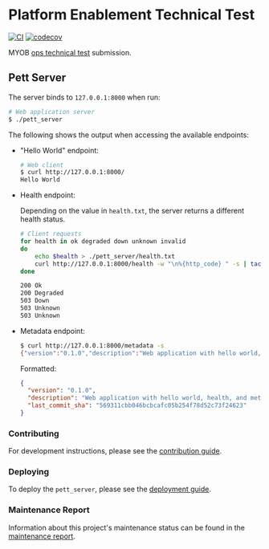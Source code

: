 # Platform Enablement Technical Test

[![CI](https://github.com/azriel91/myob_interview/workflows/CI/badge.svg)](https://github.com/azriel91/myob_interview/actions?query=workflow%3ACI) [![codecov](https://codecov.io/gh/azriel91/myob_interview/branch/master/graph/badge.svg)](https://codecov.io/gh/azriel91/myob_interview)

MYOB [ops technical test] submission.

## Pett Server

The server binds to `127.0.0.1:8000` when run:

```bash
# Web application server
$ ./pett_server
```

The following shows the output when accessing the available endpoints:

* "Hello World" endpoint:

    ```bash
    # Web client
    $ curl http://127.0.0.1:8000/
    Hello World
    ```

* Health endpoint:

    Depending on the value in `health.txt`, the server returns a different health status.

    ```bash
    # Client requests
    for health in ok degraded down unknown invalid
    do
        echo $health > ./pett_server/health.txt
        curl http://127.0.0.1:8000/health -w "\n%{http_code} " -s | tac
    done

    200 Ok
    200 Degraded
    503 Down
    503 Unknown
    503 Unknown
    ```

* Metadata endpoint:

    ```bash
    $ curl http://127.0.0.1:8000/metadata -s
    {"version":"0.1.0","description":"Web application with hello world, health, and metadata endpoints","last_commit_sha":"569311cbb046bcbcafc05b254f78d52c73f24623"}
    ```

    Formatted:

    ```json
    {
      "version": "0.1.0",
      "description": "Web application with hello world, health, and metadata endpoints",
      "last_commit_sha": "569311cbb046bcbcafc05b254f78d52c73f24623"
    }
    ```

### Contributing

For development instructions, please see the [contribution guide].

### Deploying

To deploy the `pett_server`, please see the [deployment guide].

### Maintenance Report

Information about this project's maintenance status can be found in the [maintenance report].

[contribution guide]: CONTRIBUTING.md
[deployment guide]: DEPLOYING.md
[maintenance report]: REPORT.md
[ops technical test]: https://github.com/MYOB-Technology/ops-technical-test
